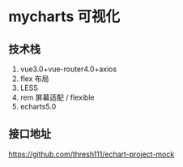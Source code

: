 # mycharts 可视化

## 技术栈

1. vue3.0+vue-router4.0+axios
2. flex 布局
3. LESS
4. rem 屏幕适配 / flexible
5. echarts5.0

## 接口地址

https://github.com/thresh111/echart-project-mock
